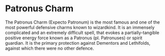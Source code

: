 # Patronus Charm  
The Patronus Charm (Expecto Patronum) is the most famous and one of the most powerful defensive charms known to wizardkind. It is an immensely complicated and an extremely difficult spell, that evokes a partially-tangible positive energy force known as a Patronus (pl. Patronuses) or spirit guardian. It is the primary protection against Dementors and Lethifolds, against which there were no other defence.  
  
